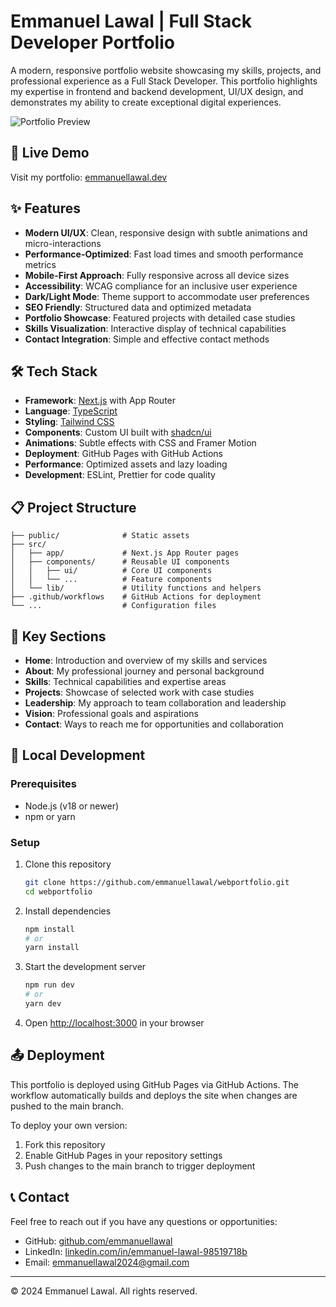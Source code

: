 # Emmanuel Lawal | Full Stack Developer Portfolio

A modern, responsive portfolio website showcasing my skills, projects, and professional experience as a Full Stack Developer. This portfolio highlights my expertise in frontend and backend development, UI/UX design, and demonstrates my ability to create exceptional digital experiences.

![Portfolio Preview](public/portfolio-preview.png)

## 🚀 Live Demo

Visit my portfolio: [emmanuellawal.dev](https://webportfolio-tan.vercel.app/)

## ✨ Features

- **Modern UI/UX**: Clean, responsive design with subtle animations and micro-interactions
- **Performance-Optimized**: Fast load times and smooth performance metrics
- **Mobile-First Approach**: Fully responsive across all device sizes
- **Accessibility**: WCAG compliance for an inclusive user experience
- **Dark/Light Mode**: Theme support to accommodate user preferences
- **SEO Friendly**: Structured data and optimized metadata
- **Portfolio Showcase**: Featured projects with detailed case studies
- **Skills Visualization**: Interactive display of technical capabilities
- **Contact Integration**: Simple and effective contact methods

## 🛠️ Tech Stack

- **Framework**: [Next.js](https://nextjs.org/) with App Router
- **Language**: [TypeScript](https://www.typescriptlang.org/)
- **Styling**: [Tailwind CSS](https://tailwindcss.com/)
- **Components**: Custom UI built with [shadcn/ui](https://ui.shadcn.com/)
- **Animations**: Subtle effects with CSS and Framer Motion
- **Deployment**: GitHub Pages with GitHub Actions
- **Performance**: Optimized assets and lazy loading
- **Development**: ESLint, Prettier for code quality

## 📋 Project Structure

```
├── public/              # Static assets 
├── src/
│   ├── app/             # Next.js App Router pages
│   ├── components/      # Reusable UI components
│   │   ├── ui/          # Core UI components
│   │   └── ...          # Feature components
│   └── lib/             # Utility functions and helpers
├── .github/workflows    # GitHub Actions for deployment
└── ...                  # Configuration files
```

## 🧩 Key Sections

- **Home**: Introduction and overview of my skills and services
- **About**: My professional journey and personal background
- **Skills**: Technical capabilities and expertise areas
- **Projects**: Showcase of selected work with case studies
- **Leadership**: My approach to team collaboration and leadership
- **Vision**: Professional goals and aspirations
- **Contact**: Ways to reach me for opportunities and collaboration

## 🚀 Local Development

### Prerequisites

- Node.js (v18 or newer)
- npm or yarn

### Setup

1. Clone this repository
   ```bash
   git clone https://github.com/emmanuellawal/webportfolio.git
   cd webportfolio
   ```

2. Install dependencies
   ```bash
   npm install
   # or
   yarn install
   ```

3. Start the development server
   ```bash
   npm run dev
   # or
   yarn dev
   ```

4. Open [http://localhost:3000](http://localhost:3000) in your browser

## 📤 Deployment

This portfolio is deployed using GitHub Pages via GitHub Actions. The workflow automatically builds and deploys the site when changes are pushed to the main branch.

To deploy your own version:

1. Fork this repository
2. Enable GitHub Pages in your repository settings
3. Push changes to the main branch to trigger deployment

## 📞 Contact

Feel free to reach out if you have any questions or opportunities:

- GitHub: [github.com/emmanuellawal](https://github.com/emmanuellawal)
- LinkedIn: [linkedin.com/in/emmanuel-lawal-98519718b](https://linkedin.com/in/emmanuel-lawal-98519718b)
- Email: [emmanuellawal2024@gmail.com](mailto:emmanuellawal2024@gmail.com)

---

© 2024 Emmanuel Lawal. All rights reserved.
